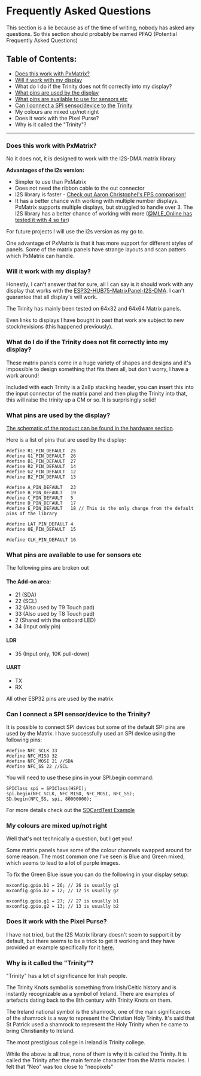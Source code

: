 # Frequently Asked Questions

This section is a lie because as of the time of writing, nobody has asked any questions. So this section should probably be named PFAQ (Potential Frequently Asked Questions)

## Table of Contents:

- [Does this work with PxMatrix?](/FAQ.md#does-this-work-with-pxmatrix)
- [Will it work with my display](/FAQ.md#will-it-work-with-my-display)
- What do I do if the Trinity does not fit correctly into my display?
- [What pins are used by the display](/FAQ.md#what-pins-are-used-by-the-display)
- [What pins are available to use for sensors etc](/FAQ.md#what-pins-are-available-to-use-for-sensors-etc)
- [Can I connect a SPI sensor/device to the Trinity](/FAQ.md#device-to-the-trinity)
- My colours are mixed up/not right
- Does it work with the Pixel Purse?
- Why is it called the "Trinity"?

---

### Does this work with PxMatrix?

No it does not, it is designed to work with the I2S-DMA matrix library

**Advantages of the i2s version:**

- Simpler to use than PxMatrix
- Does not need the ribbon cable to the out connector
- I2S library is faster - [Check out Aaron Christophel's FPS comparison!](https://www.youtube.com/watch?v=HKWDGangWU0)
- It has a better chance with working with multiple number displays. PxMatrix supports multiple displays, but struggled to handle over 3. The I2S library has a better chance of working with more ([@MLE_Online has tested it with 4 so far](https://twitter.com/MLE_Online/status/1291547518493274113))

For future projects I will use the i2s version as my go to.

One advantage of PxMatrix is that it has more support for different styles of panels. Some of the matrix panels have strange layouts and scan patters which PxMatrix can handle.

### Will it work with my display?

Honestly, I can't answer that for sure, all I can say is it should work with any display that works with the [ESP32-HUB75-MatrixPanel-I2S-DMA](https://github.com/mrfaptastic/ESP32-HUB75-MatrixPanel-I2S-DMA). I can't guarantee that all display's will work.

The Trinity has mainly been tested on 64x32 and 64x64 Matrix panels.

Even links to displays I have bought in past that work are subject to new stock/revisions (this happened previously).

### What do I do if the Trinity does not fit correctly into my display?

These matrix panels come in a huge variety of shapes and designs and it's impossible to design something that fits them all, but don't worry, I have a work around!

Included with each Trinity is a 2x8p stacking header, you can insert this into the input connector of the matrix panel and then plug the Trinity into that, this will raise the trinity up a CM or so. It is surprisingly solid!

### What pins are used by the display?

[The schematic of the product can be found in the hardware section](/hardware/).

Here is a list of pins that are used by the display:

```
#define R1_PIN_DEFAULT  25
#define G1_PIN_DEFAULT  26
#define B1_PIN_DEFAULT  27
#define R2_PIN_DEFAULT  14
#define G2_PIN_DEFAULT  12
#define B2_PIN_DEFAULT  13

#define A_PIN_DEFAULT   23
#define B_PIN_DEFAULT   19
#define C_PIN_DEFAULT   5
#define D_PIN_DEFAULT   17
#define E_PIN_DEFAULT   18 // This is the only change from the default pins of the library

#define LAT_PIN_DEFAULT 4
#define OE_PIN_DEFAULT  15

#define CLK_PIN_DEFAULT 16
```

### What pins are available to use for sensors etc

The following pins are broken out

#### The Add-on area:

- 21 (SDA)
- 22 (SCL)
- 32 (Also used by T9 Touch pad)
- 33 (Also used by T8 Touch pad)
- 2 (Shared with the onboard LED)
- 34 (Input only pin)

#### LDR

- 35 (Input only, 10K pull-down)

#### UART

- TX
- RX

All other ESP32 pins are used by the matrix

### Can I connect a SPI sensor/device to the Trinity?

It is possible to connect SPI devices but some of the default SPI pins are used by the Matrix. I have successfully used an SPI device using the following pins:

```
#define NFC_SCLK 33
#define NFC_MISO 32
#define NFC_MOSI 21 //SDA
#define NFC_SS 22 //SCL
```

You will need to use these pins in your SPI.begin command:

```
SPIClass spi = SPIClass(HSPI);
spi.begin(NFC_SCLK, NFC_MISO, NFC_MOSI, NFC_SS);
SD.begin(NFC_SS, spi, 80000000);
```

For more details check out the [SDCardTest Example](/examples/TrinityFeatures/SDCardTest)

### My colours are mixed up/not right

Well that's not technically a question, but I get you!

Some matrix panels have some of the colour channels swapped around for some reason. The most common one I've seen is Blue and Green mixed, which seems to lead to a lot of purple images.

To fix the Green Blue issue you can do the following in your display setup:

```
mxconfig.gpio.b1 = 26; // 26 is usually g1
mxconfig.gpio.b2 = 12; // 12 is usually g2

mxconfig.gpio.g1 = 27; // 27 is usually b1
mxconfig.gpio.g2 = 13; // 13 is usually b2
```

### Does it work with the Pixel Purse?

I have not tried, but the I2S Matrix library doesn't seem to support it by default, but there seems to be a trick to get it working and they have provided an example specifically for it [here.](https://github.com/mrfaptastic/ESP32-HUB75-MatrixPanel-I2S-DMA/tree/master/examples/P6_32x16_1_4_ScanPanel)

### Why is it called the "Trinity"?

"Trinity" has a lot of significance for Irish people.

The Trinity Knots symbol is something from Irish/Celtic history and is instantly recognizable as a symbol of Ireland. There are examples of artefacts dating back to the 8th century with Trinity Knots on them.

The Ireland national symbol is the shamrock, one of the main significances of the shamrock is a way to represent the Christian Holy Trinity. It's said that St Patrick used a shamrock to represent the Holy Trinity when he came to bring Christianity to Ireland.

The most prestigious college in Ireland is Trinity college.

While the above is all true, none of them is why it is called the Trinity. It is called the Trinity after the main female character from the Matrix movies. I felt that "Neo" was too close to "neopixels"
